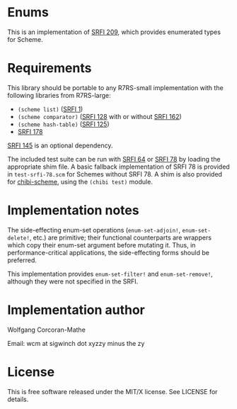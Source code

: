 <!--
SPDX-FileCopyrightText: 2020 Wolfgang Corcoran-Mathe <wcm@sigwinch.xyz>

SPDX-License-Identifier: MIT
-->

# Enums

This is an implementation of [SRFI 209](https://srfi.schemers.org/srfi-209),
which provides enumerated types for Scheme.

# Requirements

This library should be portable to any R7RS-small implementation
with the following libraries from R7RS-large:

* `(scheme list)` ([SRFI 1](https://srfi.schemers.org/srfi-1))
* `(scheme comparator)` ([SRFI 128](https://srfi.schemers.org/srfi-128)
  with or without [SRFI 162](https://srfi.schemers.org/srfi-162))
* `(scheme hash-table)` ([SRFI 125](https://srfi.schemers.org/srfi-125))
* [SRFI 178](https://srfi.schemers.org/srfi-178)

[SRFI 145](https://srfi.schemers.org/srfi-145) is an optional
dependency.

The included test suite can be run with
[SRFI 64](https://srfi.schemers.org/srfi-64) or
[SRFI 78](https://srfi.schemers.org/srfi-78) by loading the appropriate
shim file.  A basic fallback implementation of SRFI 78 is provided in
`test-srfi-78.scm` for Schemes without SRFI 78.  A shim is also provided
for [chibi-scheme](http://synthcode.com/scheme/chibi/),
using the `(chibi test)` module.

# Implementation notes

The side-effecting enum-set operations (`enum-set-adjoin!`,
`enum-set-delete!`, etc.) are primitive; their functional
counterparts are wrappers which copy their enum-set argument
before mutating it.  Thus, in performance-critical applications,
the side-effecting forms should be preferred.

This implementation provides `enum-set-filter!` and
`enum-set-remove!`, although they were not specified in the SRFI.

# Implementation author

Wolfgang Corcoran-Mathe

Email: wcm at sigwinch dot xyzzy minus the zy

# License

This is free software released under the MIT/X license.  See
LICENSE for details.
